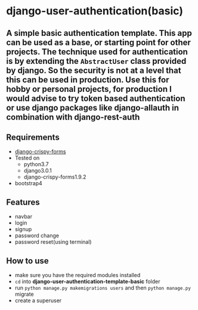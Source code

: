 # django-user-authentication(basic)

## A simple basic authentication template. This app can be used as a base, or starting point for other projects. The technique used for authentication is by extending the `AbstractUser` class provided by django. So the security is not at a level that this can be used in production. Use this for hobby or personal projects, for production I would advise to try __token based authentication__ or use django packages like **django-allauth** in combination with **django-rest-auth**

## Requirements
- [django-crispy-forms](https://django-crispy-forms.readthedocs.io/en/latest/)
- Tested on 
    - python3.7
    - django3.0.1
    - django-crispy-forms1.9.2
- bootstrap4


## Features
- navbar
- login
- signup
- password change
- password reset(using terminal)


## How to use
- make sure you have the required modules installed
- `cd` into __django-user-authentication-template-basic__ folder
- run `python manage.py makemigrations users` and then `python manage.py` migrate
- create a superuser
